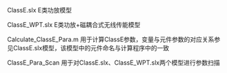 ClassE.slx
E类功放模型

ClassE_WPT.slx
E类功放+磁耦合式无线传能模型

Calculate_ClassE_Para.m 
用于计算ClassE参数，变量与元件参数的对应关系参见ClassE.slx模型，该模型中的元件命名与计算程序中的一致

ClassE_Para_Scan 
用于对ClassE.slx、ClassE_WPT.slx两个模型进行参数扫描